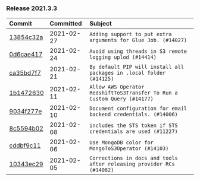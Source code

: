 

### Release 2021.3.3

| Commit                                                                                         | Committed   | Subject                                                                  |
|:-----------------------------------------------------------------------------------------------|:------------|:-------------------------------------------------------------------------|
| [13854c32a](https://github.com/apache/airflow/commit/13854c32a38787af6d8a52ab2465cb6185c0b74c) | 2021-02-27  | `Adding support to put extra arguments for Glue Job. (#14027)`           |
| [0d6cae417](https://github.com/apache/airflow/commit/0d6cae4172ff185ec4c0fc483bf556ce3252b7b0) | 2021-02-24  | `Avoid using threads in S3 remote logging uplod (#14414)`                |
| [ca35bd7f7](https://github.com/apache/airflow/commit/ca35bd7f7f6bc2fb4f2afd7762114ce262c61941) | 2021-02-21  | `By default PIP will install all packages in .local folder (#14125)`     |
| [1b1472630](https://github.com/apache/airflow/commit/1b147263076d48772d417c5154f2db86fc6a6877) | 2021-02-11  | `Allow AWS Operator RedshiftToS3Transfer To Run a Custom Query (#14177)` |
| [9034f277e](https://github.com/apache/airflow/commit/9034f277ef935df98b63963c824ba71e0dcd92c7) | 2021-02-10  | `Document configuration for email backend credentials. (#14006)`         |
| [8c5594b02](https://github.com/apache/airflow/commit/8c5594b02ffbfc631ebc2366dbde6d8c4e56d550) | 2021-02-08  | `includes the STS token if STS credentials are used (#11227)`            |
| [cddbf9c11](https://github.com/apache/airflow/commit/cddbf9c11d092422e6695d7a5a5c859fdf140753) | 2021-02-06  | `Use MongoDB color for MongoToS3Operator (#14103)`                       |
| [10343ec29](https://github.com/apache/airflow/commit/10343ec29f8f0abc5b932ba26faf49bc63c6bcda) | 2021-02-05  | `Corrections in docs and tools after releasing provider RCs (#14082)`    |
